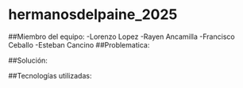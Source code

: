 # hermanosdelpaine_2025
##Miembro del equipo:
-Lorenzo Lopez
-Rayen Ancamilla
-Francisco Ceballo
-Esteban Cancino
##Problematica:

##Solución:

##Tecnologías utilizadas:
